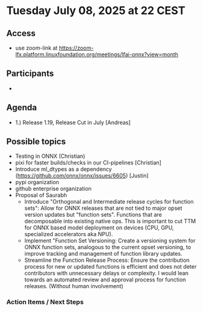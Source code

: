 # Tuesday July 08, 2025 at 22 CEST

## Access
* use zoom-link at https://zoom-lfx.platform.linuxfoundation.org/meetings/lfai-onnx?view=month

## Participants
* 

## Agenda
* 1.) Release 1.19, Release Cut in July [Andreas]

## Possible topics
* Testing in ONNX (Christian)
* pixi for faster builds/checks in our CI-pipelines [Christian]
* Introduce ml_dtypes as a dependency (https://github.com/onnx/onnx/issues/6605) [Justin]
* pypi organization
* github enterprise organization
* Proposal of Saurabh
  * Introduce "Orthogonal and Intermediate release cycles for function sets": Allow for ONNX releases that are not tied to major opset version updates but "function sets". Functions that are decomposable into existing native ops. This is important to cut TTM for ONNX based model deployment on devices (CPU, GPU, specialized accelerators aka NPU).
  * Implement "Function Set Versioning: Create a versioning system for ONNX function sets, analogous to the current opset versioning, to improve tracking and management of function library updates.
  * Streamline the Function Release Process: Ensure the contribution process for new or updated functions is efficient and does not deter contributors with unnecessary delays or complexity. I would lean towards an automated review and approval process for function releases. (Without human involvement)

### Action Items / Next Steps ###
